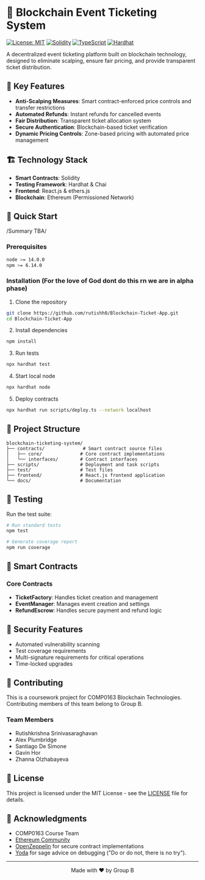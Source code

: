 # 🎫 Blockchain Event Ticketing System

[![License: MIT](https://img.shields.io/badge/License-MIT-yellow.svg)](https://opensource.org/licenses/MIT)
[![Solidity](https://img.shields.io/badge/Solidity-%5E0.8.20-blue)](https://docs.soliditylang.org/)
[![TypeScript](https://img.shields.io/badge/TypeScript-%5E5.0.0-blue)](https://www.typescriptlang.org/)
[![Hardhat](https://img.shields.io/badge/Hardhat-2.19.1-yellow)](https://hardhat.org)

A decentralized event ticketing platform built on blockchain technology, designed to eliminate scalping, ensure fair pricing, and provide transparent ticket distribution.

## 🎯 Key Features

- **Anti-Scalping Measures**: Smart contract-enforced price controls and transfer restrictions
- **Automated Refunds**: Instant refunds for cancelled events
- **Fair Distribution**: Transparent ticket allocation system
- **Secure Authentication**: Blockchain-based ticket verification
- **Dynamic Pricing Controls**: Zone-based pricing with automated price management

## 🏗️ Technology Stack

- **Smart Contracts**: Solidity
- **Testing Framework**: Hardhat & Chai
- **Frontend**: React.js & ethers.js
- **Blockchain**: Ethereum (Permissioned Network)

## 🚀 Quick Start

/Summary TBA/

### Prerequisites

```bash
node >= 14.0.0
npm >= 6.14.0
```

### Installation (For the love of God dont do this rn we are in alpha phase)

1. Clone the repository
```bash
git clone https://github.com/rutishh0/Blockchain-Ticket-App.git
cd Blockchain-Ticket-App
```

2. Install dependencies
```bash
npm install
```

3. Run tests
```bash
npx hardhat test
```

4. Start local node
```bash
npx hardhat node
```

5. Deploy contracts
```bash
npx hardhat run scripts/deploy.ts --network localhost
```

## 📁 Project Structure

```
blockchain-ticketing-system/
├── contracts/              # Smart contract source files
│   ├── core/              # Core contract implementations
│   └── interfaces/        # Contract interfaces
├── scripts/               # Deployment and task scripts
├── test/                  # Test files
├── frontend/              # React.js frontend application
└── docs/                  # Documentation
```

## 🧪 Testing

Run the test suite:
```bash
# Run standard tests
npm test

# Generate coverage report
npm run coverage
```

## 📜 Smart Contracts

### Core Contracts

- **TicketFactory**: Handles ticket creation and management
- **EventManager**: Manages event creation and settings
- **RefundEscrow**: Handles secure payment and refund logic

## 🔐 Security Features

- Automated vulnerability scanning
- Test coverage requirements
- Multi-signature requirements for critical operations
- Time-locked upgrades

## 🤝 Contributing

This is a coursework project for COMP0163 Blockchain Technologies. Contributing members of this team belong to Group B.

### Team Members
- Rutishkrishna Srinivasaraghavan
- Alex Plumbridge
- Santiago De Simone
- Gavin Hor
- Zhanna Olzhabayeva

## 📄 License

This project is licensed under the MIT License - see the [LICENSE](LICENSE) file for details.

## 🌟 Acknowledgments

- COMP0163 Course Team
- [Ethereum Community](https://ethereum.org/)
- [OpenZeppelin](https://openzeppelin.com/) for secure contract implementations
- [Yoda](https://youtu.be/BQ4yd2W50No?t=18) for sage advice on debugging ("Do or do not, there is no try").

---
<div align="center">
Made with ❤️ by Group B
</div>
